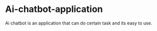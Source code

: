 # Ai-chatbot-application
Ai chatbot is an application that can do certain task and its easy to use.
